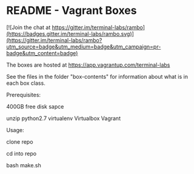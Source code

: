 # README - Vagrant Boxes

[![Join the chat at https://gitter.im/terminal-labs/rambo](https://badges.gitter.im/terminal-labs/rambo.svg)](https://gitter.im/terminal-labs/rambo?utm_source=badge&utm_medium=badge&utm_campaign=pr-badge&utm_content=badge)

The boxes are hosted at https://app.vagrantup.com/terminal-labs

See the files in the folder "box-contents" for information about what is in each box class.

Prerequisites:

400GB free disk sapce

unzip
python2.7
virtualenv
Virtualbox
Vagrant

Usage:

clone repo

cd into repo

bash make.sh
